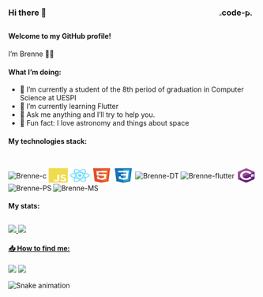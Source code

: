 ### Hi there 👋   <img align="right" alt="code-pic" height="150" style="border-radius:50px;" src="https://i.pinimg.com/originals/e4/26/70/e426702edf874b181aced1e2fa5c6cde.gif">
 ##
 #### Welcome to my GitHub profile!
 I’m Brenne 👨‍💻
 
 #### What I’m doing:
- 🚀 I’m currently a student of the 8th period of graduation in Computer Science at UESPI
- 🌱 I’m currently learning Flutter
- 💬 Ask me anything and I’ll try to help you.
- 🔭 Fun fact: I love astronomy and things about space 
#### My technologies stack:
 ##
<div style="display: inline_block"><br>
 
  <img align="center" alt="Brenne-c" height="30" width="40" src="https://cdn.jsdelivr.net/gh/devicons/devicon/icons/c/c-original.svg">  
  <img align="center" alt="Brenne-Js" height="30" width="40" src="https://raw.githubusercontent.com/devicons/devicon/master/icons/javascript/javascript-plain.svg">
  <img align="center" alt="Brenne-React" height="30" width="40" src="https://raw.githubusercontent.com/devicons/devicon/master/icons/react/react-original.svg">
  <img align="center" alt="Brenne-HTML" height="30" width="40" src="https://raw.githubusercontent.com/devicons/devicon/master/icons/html5/html5-original.svg">
  <img align="center" alt="Brenne-CSS" height="30" width="40" src="https://raw.githubusercontent.com/devicons/devicon/master/icons/css3/css3-original.svg">
   <img align="center" alt="Brenne-DT" height="30" width="40" src="https://cdn.jsdelivr.net/gh/devicons/devicon/icons/dart/dart-plain-wordmark.svg">
  <img align="center" alt="Brenne-flutter" height="30" width="40" src="https://cdn.jsdelivr.net/gh/devicons/devicon/icons/flutter/flutter-original.svg">
  <img align="center" alt="Brenne-Csharp" height="30" width="40" src="https://raw.githubusercontent.com/devicons/devicon/master/icons/csharp/csharp-original.svg">
   <img align="center" alt="Brenne-PS" height="30" width="40" src="https://cdn.jsdelivr.net/gh/devicons/devicon/icons/postgresql/postgresql-plain.svg">
  <img align="center" alt="Brenne-MS" height="30" width="40" src="https://cdn.jsdelivr.net/gh/devicons/devicon/icons/mysql/mysql-plain.svg">
  

</div>
 
 #### My stats:
  ##
  <a href="https://github.com/Brennez/">
  <img height="180em" src="https://github-readme-stats.vercel.app/api?username=Brennez&show_icons=true&theme=algolia&include_all_commits=true&count_private=true"/>
  <img height="180em" src="https://github-readme-stats.vercel.app/api/top-langs/?username=Brennez&layout=compact&langs_count=7&theme=algolia"/>
</div>

#### 📥 How to find me:
<div>
  <a href = "mailto:tchalisantos40@gmail.com"><img src="https://img.shields.io/badge/-Gmail-%23333?style=for-the-badge&logo=gmail&logoColor=white" target="_blank"></a>
  <a href="https://www.linkedin.com/in/tchalisson-brenne-27911421b/" target="_blank"><img src="https://img.shields.io/badge/-LinkedIn-%230077B5?style=for-the-badge&logo=linkedin&logoColor=white" target="_blank"></a> 
<div/>
 
![Snake animation](https://github.com/Brennez/Brennez/blob/output/github-contribution-grid-snake.svg)
